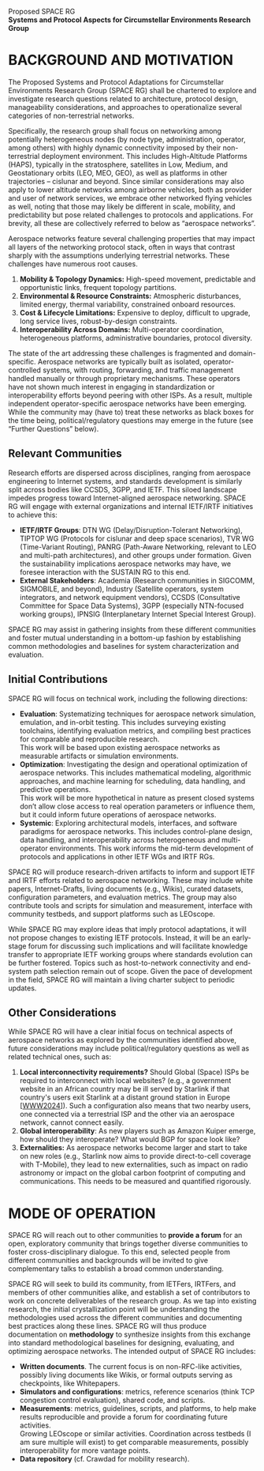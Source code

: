 Proposed SPACE RG  
**Systems and Protocol Aspects for Circumstellar Environments Research Group**

# BACKGROUND AND MOTIVATION

The Proposed Systems and Protocol Adaptations for Circumstellar Environments Research Group (SPACE RG) shall be chartered to explore and investigate research questions related to architecture, protocol design, manageability considerations, and approaches to operationalize several categories of non-terrestrial networks. 

Specifically, the research group shall focus on networking among potentially heterogeneous nodes (by node type, administration, operator, among others) with highly dynamic connectivity imposed by their non-terrestrial deployment environment. This includes High-Altitude Platforms (HAPS), typically in the stratosphere, satellites in Low, Medium, and Geostationary orbits (LEO, MEO, GEO), as well as platforms in other trajectories – cislunar and beyond. Since similar considerations may also apply to lower altitude networks among airborne vehicles, both as provider and user of network services, we embrace other networked flying vehicles as well, noting that those may likely be different in scale, mobility, and predictability but pose related challenges to protocols and applications. For brevity, all these are collectively referred to below as “aerospace networks”.

Aerospace networks feature several challenging properties that may impact all layers of the networking protocol stack, often in ways that contrast sharply with the assumptions underlying terrestrial networks. These challenges have numerous root causes.

1. **Mobility & Topology Dynamics:** High-speed movement, predictable and opportunistic links, frequent topology partitions.  
2. **Environmental & Resource Constraints:** Atmospheric disturbances, limited energy, thermal variability, constrained onboard resources.  
3. **Cost & Lifecycle Limitations:** Expensive to deploy, difficult to upgrade, long service lives, robust-by-design constraints.  
4. **Interoperability Across Domains:** Multi-operator coordination, heterogeneous platforms, administrative boundaries, protocol diversity.

The state of the art addressing these challenges is fragmented and domain-specific. Aerospace networks are typically built as isolated, operator-controlled systems, with routing, forwarding, and traffic management handled manually or through proprietary mechanisms. These operators have not shown much interest in engaging in standardization or interoperability efforts beyond peering with other ISPs.  As a result, multiple independent operator-specific aerospace networks have been emerging.  While the community may (have to) treat these networks as black boxes for the time being, political/regulatory questions may emerge in the future (see “Further Questions” below).

## Relevant Communities

Research efforts are dispersed across disciplines, ranging from aerospace engineering to Internet systems, and standards development is similarly split across bodies like CCSDS, 3GPP, and IETF. This siloed landscape impedes progress toward Internet-aligned aerospace networking.  SPACE RG will engage with external organizations and internal IETF/IRTF initiatives to achieve this:

* **IETF/IRTF Groups**: DTN WG (Delay/Disruption-Tolerant Networking), TIPTOP WG (Protocols for cislunar and deep space scenarios), TVR WG (Time-Variant Routing), PANRG  (Path-Aware Networking, relevant to LEO and multi-path architectures), and other groups under formation. Given the sustainability implications aerospace networks may have, we foresee interaction with the SUSTAIN RG to this end.  
* **External Stakeholders**: Academia (Research communities in SIGCOMM, SIGMOBILE, and beyond), Industry (Satellite operators, system integrators, and network equipment vendors), CCSDS (Consultative Committee for Space Data Systems), 3GPP (especially NTN-focused working groups), IPNSIG (Interplanetary Internet Special Interest Group).

SPACE RG may assist in gathering insights from these different communities and foster mutual understanding in a bottom-up fashion by establishing common methodologies and baselines for system characterization and evaluation.

## Initial Contributions

SPACE RG will focus on technical work, including the following directions:

* **Evaluation**: Systematizing techniques for aerospace network simulation, emulation, and in-orbit testing. This includes surveying existing toolchains, identifying evaluation metrics, and compiling best practices for comparable and reproducible research.  
  This work will be based upon existing aerospace networks as measurable artifacts or simulation environments.  
* **Optimization**: Investigating the design and operational optimization of aerospace networks. This includes mathematical modeling, algorithmic approaches, and machine learning for scheduling, data handling, and predictive operations.  
  This work will be more hypothetical in nature as present closed systems don’t allow close access to real operation parameters or influence them, but it could inform future operations of aerospace networks.  
* **Systemic**: Exploring architectural models, interfaces, and software paradigms for aerospace networks. This includes control-plane design, data handling, and interoperability across heterogeneous and multi-operator environments. This work informs the mid-term development of protocols and applications in other IETF WGs and IRTF RGs.

SPACE RG will produce research-driven artifacts to inform and support IETF and IRTF efforts related to aerospace networking. These may include white papers, Internet-Drafts, living documents (e.g., Wikis), curated datasets, configuration parameters, and evaluation metrics. The group may also contribute tools and scripts for simulation and measurement, interface with community testbeds, and support platforms such as LEOscope. 

While SPACE RG may explore ideas that imply protocol adaptations, it will not propose changes to existing IETF protocols. Instead, it will be an early-stage forum for discussing such implications and will facilitate knowledge transfer to appropriate IETF working groups where standards evolution can be further fostered. Topics such as host-to-network connectivity and end-system path selection remain out of scope. Given the pace of development in the field, SPACE RG will maintain a living charter subject to periodic updates.

## Other Considerations

While SPACE RG will have a clear initial focus on technical aspects of aerospace networks as explored by the communities identified above, future considerations may include political/regulatory questions as well as related technical ones, such as:

1. **Local interconnectivity requirements?** Should Global (Space) ISPs be required to interconnect with local websites? (e.g., a government website in an African country may be ill served by Starlink if that country's users exit Starlink at a distant ground station in Europe \[[WWW2024](https://dl.acm.org/doi/10.1145/3589334.3645328)\]). Such a configuration also means that two nearby users, one connected via a terrestrial ISP and the other via an aerospace network, cannot connect easily.  
2. **Global interoperability**: As new players such as Amazon Kuiper emerge, how should they interoperate? What would BGP for space look like?  
3. **Externalities:** As aerospace networks become larger and start to take on new roles (e.g., Starlink now aims to provide direct-to-cell coverage with T-Mobile), they lead to new externalities, such as impact on radio astronomy or impact on the global carbon footprint of computing and communications. This needs to be measured and quantified rigorously.

# MODE OF OPERATION

SPACE RG will reach out to other communities to **provide a forum** for an open, exploratory community that brings together diverse communities to foster cross-disciplinary dialogue.  To this end, selected people from different communities and backgrounds will be invited to give complementary talks to establish a broad common understanding.

SPACE RG will seek to build its community, from IETFers, IRTFers, and members of other communities alike, and establish a set of contributors to work on concrete deliverables of the research group.  As we tap into existing research, the initial crystallization point will be understanding the methodologies used across the different communities and documenting best practices along these lines.  SPACE RG will thus produce documentation on **methodology** to synthesize insights from this exchange into standard methodological baselines for designing, evaluating, and optimizing aerospace networks.  The intended output of SPACE RG includes:

* **Written documents**. The current focus is on non-RFC-like activities, possibly living documents like Wikis, or formal outputs serving as checkpoints, like Whitepapers.  
* **Simulators and configurations**: metrics, reference scenarios (think TCP congestion control evaluation), shared code, and scripts.  
* **Measurements**: metrics, guidelines, scripts, and platforms, to help make results reproducible and provide a forum for coordinating future activities.  
  Growing LEOscope or similar activities. Coordination across testbeds (I am sure multiple will exist) to get comparable measurements, possibly interoperability for more vantage points.  
* **Data repository** (cf. Crawdad for mobility research).